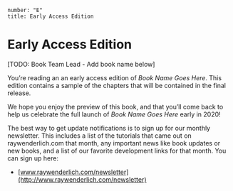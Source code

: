 ```metadata
number: "E"
title: Early Access Edition
```

# Early Access Edition

[TODO: Book Team Lead - Add book name below]

You’re reading an an early access edition of _Book Name Goes Here_. This edition contains a sample of the chapters that will be contained in the final release.

We hope you enjoy the preview of this book, and that you’ll come back to help us celebrate the full launch of _Book Name Goes Here_ early in 2020!

The best way to get update notifications is to sign up for our monthly newsletter. This includes a list of the tutorials that came out on raywenderlich.com that month, any important news like book updates or new books, and a list of our favorite development links for that month. You can sign up here:

* [www.raywenderlich.com/newsletter](http://www.raywenderlich.com/newsletter)
